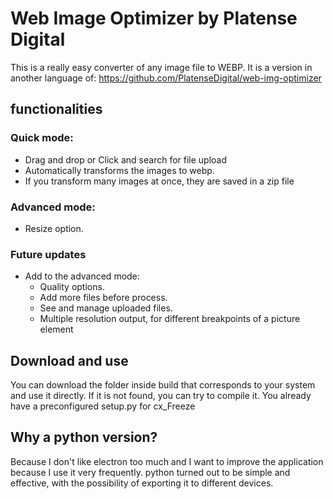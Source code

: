 # Web Image Optimizer by Platense Digital
This is a really easy converter of any image file to WEBP. It is a version in another language of: https://github.com/PlatenseDigital/web-img-optimizer

## functionalities
### Quick mode:
- Drag and drop or Click and search for file upload
- Automatically transforms the images to webp.
- If you transform many images at once, they are saved in a zip file
### Advanced mode:
  - Resize option.

### Future updates
- Add to the advanced mode:
  - Quality options.
  - Add more files before process.
  - See and manage uploaded files.
  - Multiple resolution output, for different breakpoints of a picture element

## Download and use
You can download the folder inside build that corresponds to your system and use it directly. If it is not found, you can try to compile it. You already have a preconfigured setup.py for cx_Freeze

## Why a python version?
Because I don't like electron too much and I want to improve the application because I use it very frequently. python turned out to be simple and effective, with the possibility of exporting it to different devices.